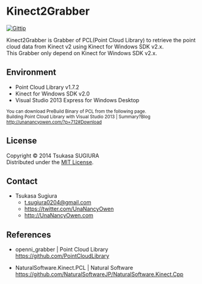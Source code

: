 ﻿Kinect2Grabber
==============

[![Gittip](http://img.shields.io/gratipay/TsukasaSugiura.svg)](https://gratipay.com/TsukasaSugiura/)  

Kinect2Grabber is Grabber of PCL(Point Cloud Library) to retrieve the point cloud data from Kinect v2 using Kinect for Windows SDK v2.x.  
This Grabber only depend on Kinect for Windows SDK v2.x.  


Environment
-----------
* Point Cloud Library v1.7.2
* Kinect for Windows SDK v2.0
* Visual Studio 2013 Express for Windows Desktop

<sup>You can download PreBuild Binary of PCL from the following page.</sup>  
<sup>Building Point Cloud Library with Visual Studio 2013 | Summary?Blog</sup>  
<sup><http://unanancyowen.com/?p=712#Download></sup>  


License
-------
Copyright &copy; 2014 Tsukasa SUGIURA  
Distributed under the [MIT License](http://www.opensource.org/licenses/mit-license.php "MIT License | Open Source Initiative").  


Contact
-------
* Tsukasa Sugiura
    * <t.sugiura0204@gmail.com>
    * <https://twitter.com/UnaNancyOwen>
    * <http://UnaNancyOwen.com>


References
----------
* openni_grabber | Point Cloud Library  
  <https://github.com/PointCloudLibrary>

* NaturalSoftware.Kinect.PCL | Natural Software  
  <https://github.com/NaturalSoftwareJP/NaturalSoftware.Kinect.Cpp>
